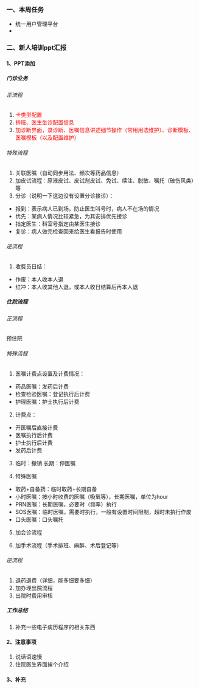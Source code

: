 ### 一、本周任务
- 统一用户管理平台
- 
### 二、新人培训ppt汇报
#### 1、PPT添加

##### 门诊业务

###### 正流程

1. <font color="#ff0000">卡类型配置</font>
2. <font color="#ff0000">排班、医生坐诊配置信息</font>
3. <font color="#ff0000">加诊断界面，录诊断、医嘱信息讲述细节操作（常用用法维护）、诊断模板、医嘱模板（以及配置维护）</font>

###### 特殊流程

1. 关联医嘱（自动同步用法、频次等药品信息）
2. 加皮试流程：原液皮试、皮试剂皮试、免试、续注、脱敏、嘱托（破伤风类）等
3. 分诊（说明一下这边没有设置分诊接诊）：

- 报到：表示病人已到场，防止医生叫号时，病人不在场的情况
- 优先：某病人情况比较紧急，为其安排优先接诊
- 指定医生：科室号指定由某医生接诊
- 复诊：病人做完检查回来给医生看报告时使用

###### 逆流程

1. 收费员日结：

- 作废：本人收本人退
- 红冲：本人收其他人退，或本人收日结算后再本人退

##### 住院流程

###### 正流程

预住院

###### 特殊流程

1. 医嘱计费点设置及计费情况：

* 药品医嘱：发药后计费
* 检查检验医嘱：登记执行后计费
* 护理医嘱：护士执行后计费

2. 计费点：

* 开医嘱后直接计费
* 医嘱执行后计费
* 护士执行后计费
* 发药后计费

3. 临时：撤销	长期：停医嘱

4. 特殊医嘱

* 取药+自备药：临时取药+长期自备
* 小时医嘱：按小时收费的医嘱（吸氧等），长期医嘱，单位为hour
* PRN医嘱：长期医嘱，必要时（频率）执行
* SOS医嘱：临时医嘱，需要时执行，一般有设置时间限制，超时未执行作废
* 口头医嘱：口头嘱托
5. 加会诊流程

6. 加手术流程（手术排班、麻醉、术后登记等）

###### 逆流程

1. 退药退费（详细，能多细要多细）
2. 加办理出院流程
3. 出院时费用审核
##### 工作总结
1. 补充一些电子病历程序的相关东西

#### 2、注意事项
1. 说话语速慢
1. 住院医生界面挨个介绍

#### 3、补充
